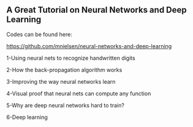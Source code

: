 ## A Great Tutorial on Neural Networks and Deep Learning

Codes can be found here:

https://github.com/mnielsen/neural-networks-and-deep-learning


1-Using neural nets to recognize handwritten digits

2-How the back-propagation algorithm works

3-Improving the way neural networks learn

4-Visual proof that neural nets can compute any function

5-Why are deep neural networks hard to train?

6-Deep learning
